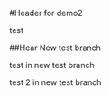 #Header for demo2


test


##Hear New test branch

test in new test branch

test 2 in new test branch
